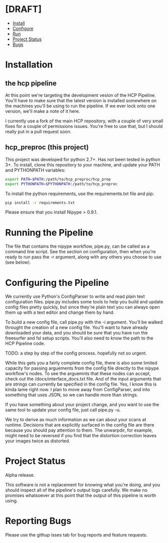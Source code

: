 [DRAFT]
=======

- [Install](#installation)
- [Configure](#configuring-the-pipeline)
- [Run](#running-the-pipeline)
- [Project Status](#project-status)
- [Bugs](#reporting-bugs)

Installation
============

the hcp pipeline
----------------
At this point we're targeting the development vesion of the HCP Pipeline. You'll have to make sure that the latest version is installed somewhere on the machines you'll be using to run the pipeline. If we ever lock onto one version, we'll make a note of it here.

I currently use a fork of the main HCP repository, with a couple of very small fixes for a couple of permissions issues. You're free to use that, but I should really put in a pull request soon.

hcp_preproc (this project)
--------------------------
This project was developed for python 2.7+. Has not been tested in python 3+. To install, clone this repository to your machine, and update your PATH and PYTHONPATH variables:

```bash
export PATH=$PATH:/path/to/hcp_preproc/hcp_prep
export PYTHONPATH=$PYTHONPATH:/path/to/hcp_preproc
```

To install the python requirements, use the requirements.txt file and pip:

```bash
pip install -r requirements.txt
```

Please ensure that you install Nipype > 0.9.1.

Running the Pipeline
====================
The file that contains the nipype workflow, pipe.py, can be called as a command line script. See the section on configuration, then when you're ready to run pass the -r argument, along with any others you choose to use (see below).

Configuring the Pipeline
========================

We currently use Python's ConfigParser to write and read plain text configuration files. pipe.py includes some tools to help you build and update config files pretty quickly, but since they're plain text you can always open them up with a text editor and change them by hand.

To build a new config file, call pipe.py with the -i argument. You'll be walked throught the creation of a new config file. You'll want to have already downloaded your data, and you should be sure that you have run the freesurfer and fsl setup scripts. You'll also need to know the path to the HCP Pipeline code.

TODO: a step by step of the config process. hopefully not so urgent.

While this gets you a fairly complete config file, there is also some limited capacity for passing arguements from the config file directly to the nipype workflow's nodes. To see the arguemnts that these nodes can accept, check out the /docs/interface_docs.txt file. And of the input arguments that are strings can currently be specified in the config file. Yes, I know this is kinda lame right now. I plan to move away from ConfigParser, and into something that uses JSON, so we can handle more than strings.

If you have something about your project change, and you want to use the same tool to update your config file, just call pipe.py -u.

We try to derive as much information as we can about your scans at runtime. Decisions that are explicitly surfaced in the config file are there because you should pay attention to them. The unwarpdir, for example, might need to be reversed if you find that the distortion correction leaves your images twice as distorted.

Project Status
==============

Alpha release.

This software is not a replacement for knowing what you're doing, and you should inspect all of the pipeline's output logs carefully. We make no promises whatsoever at this point that the output of this pipeline is worth using.

Reporting Bugs
==============

Please use the githup isses tab for bug reports and feature requests.
